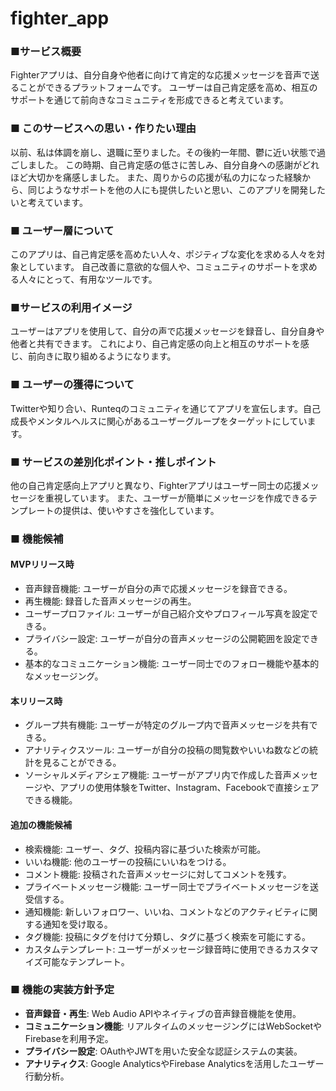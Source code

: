 # fighter_app

### ■サービス概要
Fighterアプリは、自分自身や他者に向けて肯定的な応援メッセージを音声で送ることができるプラットフォームです。
ユーザーは自己肯定感を高め、相互のサポートを通じて前向きなコミュニティを形成できると考えています。

### ■ このサービスへの思い・作りたい理由
以前、私は体調を崩し、退職に至りました。その後約一年間、鬱に近い状態で過ごしました。
この時期、自己肯定感の低さに苦しみ、自分自身への感謝がどれほど大切かを痛感しました。
また、周りからの応援が私の力になった経験から、同じようなサポートを他の人にも提供したいと思い、このアプリを開発したいと考えています。

### ■ ユーザー層について
このアプリは、自己肯定感を高めたい人々、ポジティブな変化を求める人々を対象としています。
自己改善に意欲的な個人や、コミュニティのサポートを求める人々にとって、有用なツールです。

### ■サービスの利用イメージ
ユーザーはアプリを使用して、自分の声で応援メッセージを録音し、自分自身や他者と共有できます。
これにより、自己肯定感の向上と相互のサポートを感じ、前向きに取り組めるようになります。

### ■ ユーザーの獲得について
Twitterや知り合い、Runteqのコミュニティを通じてアプリを宣伝します。自己成長やメンタルヘルスに関心があるユーザーグループをターゲットにしています。

### ■ サービスの差別化ポイント・推しポイント
他の自己肯定感向上アプリと異なり、Fighterアプリはユーザー同士の応援メッセージを重視しています。
また、ユーザーが簡単にメッセージを作成できるテンプレートの提供は、使いやすさを強化しています。

### ■ 機能候補

#### **MVPリリース時**
- 音声録音機能: ユーザーが自分の声で応援メッセージを録音できる。
- 再生機能: 録音した音声メッセージの再生。
- ユーザープロファイル: ユーザーが自己紹介文やプロフィール写真を設定できる。
- プライバシー設定: ユーザーが自分の音声メッセージの公開範囲を設定できる。
- 基本的なコミュニケーション機能: ユーザー同士でのフォロー機能や基本的なメッセージング。

#### **本リリース時**
- グループ共有機能: ユーザーが特定のグループ内で音声メッセージを共有できる。
- アナリティクスツール: ユーザーが自分の投稿の閲覧数やいいね数などの統計を見ることができる。
- ソーシャルメディアシェア機能: ユーザーがアプリ内で作成した音声メッセージや、アプリの使用体験をTwitter、Instagram、Facebookで直接シェアできる機能。

#### **追加の機能候補**
- 検索機能: ユーザー、タグ、投稿内容に基づいた検索が可能。
- いいね機能: 他のユーザーの投稿にいいねをつける。
- コメント機能: 投稿された音声メッセージに対してコメントを残す。
- プライベートメッセージ機能: ユーザー同士でプライベートメッセージを送受信する。
- 通知機能: 新しいフォロワー、いいね、コメントなどのアクティビティに関する通知を受け取る。
- タグ機能: 投稿にタグを付けて分類し、タグに基づく検索を可能にする。
- カスタムテンプレート: ユーザーがメッセージ録音時に使用できるカスタマイズ可能なテンプレート。

### ■ 機能の実装方針予定
- **音声録音・再生**: Web Audio APIやネイティブの音声録音機能を使用。
- **コミュニケーション機能**: リアルタイムのメッセージングにはWebSocketやFirebaseを利用予定。
- **プライバシー設定**: OAuthやJWTを用いた安全な認証システムの実装。
- **アナリティクス**: Google AnalyticsやFirebase Analyticsを活用したユーザー行動分析。
